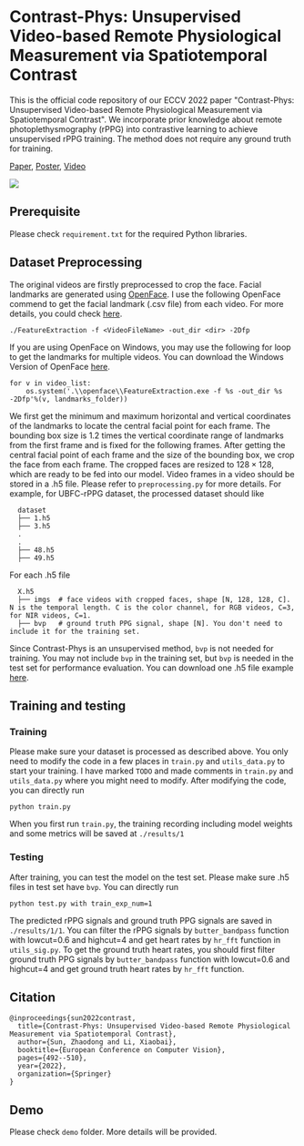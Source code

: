 # Contrast-Phys: Unsupervised Video-based Remote Physiological Measurement via Spatiotemporal Contrast

This is the official code repository of our ECCV 2022 paper "Contrast-Phys: Unsupervised Video-based Remote Physiological Measurement via Spatiotemporal Contrast". We incorporate prior knowledge about remote photoplethysmography (rPPG) into contrastive learning to achieve unsupervised rPPG training. The method does not require any ground truth for training.

[Paper](https://www.ecva.net/papers/eccv_2022/papers_ECCV/papers/136720488.pdf), [Poster](https://github.com/zhaodongsun/contrast-phys/releases/download/aux/0205.pdf), [Video](https://github.com/zhaodongsun/contrast-phys/releases/download/aux/0205.mp4)

![](https://github.com/zhaodongsun/contrast-phys/releases/download/aux/all.png)

## Prerequisite

Please check `requirement.txt` for the required Python libraries.

## Dataset Preprocessing

The original videos are firstly preprocessed to crop the face. Facial landmarks are generated using [OpenFace](https://github.com/TadasBaltrusaitis/OpenFace). I use the following OpenFace commend to get the facial landmark (.csv file) from each video. For more details, you could check [here](https://github.com/TadasBaltrusaitis/OpenFace/wiki/Command-line-arguments).

```
./FeatureExtraction -f <VideoFileName> -out_dir <dir> -2Dfp
```
If you are using OpenFace on Windows, you may use the following for loop to get the landmarks for multiple videos. You can download the Windows Version of OpenFace [here](https://1drv.ms/u/s!AtCpzthip8c9_RsyovL9Ngfd6OKq?e=b1HtC4).
```
for v in video_list:
    os.system('.\\openface\\FeatureExtraction.exe -f %s -out_dir %s -2Dfp'%(v, landmarks_folder))
```
We first get the minimum and maximum horizontal and vertical coordinates of the landmarks to locate the central facial point for each frame. The bounding box size is 1.2 times the vertical coordinate range of landmarks from the first frame and is fixed for the following frames. After getting the central facial point of each frame and the size of the bounding box, we crop the face from each frame. The cropped faces are resized to $128 \times 128$, which are ready to be fed into our model. Video frames in a video should be stored in a .h5 file. Please refer to `preprocessing.py` for more details. For example, for UBFC-rPPG dataset, the processed dataset should like

```
  dataset
  ├── 1.h5
  ├── 3.h5
  .
  .
  ├── 48.h5
  ├── 49.h5

```

For each .h5 file
```
  X.h5
  ├── imgs  # face videos with cropped faces, shape [N, 128, 128, C]. N is the temporal length. C is the color channel, for RGB videos, C=3, for NIR videos, C=1.
  ├── bvp   # ground truth PPG signal, shape [N]. You don't need to include it for the training set.
```
 
 Since Contrast-Phys is an unsupervised method, `bvp` is not needed for training. You may not include `bvp` in the training set, but `bvp` is needed in the test set for performance evaluation. You can download one .h5 file example [here](https://1drv.ms/u/s!AtCpzthip8c9-xlaJwlaK2zU6sfn?e=OH9klk).


## Training and testing

### Training
Please make sure your dataset is processed as described above. You only need to modify the code in a few places in `train.py` and `utils_data.py` to start your training. I have marked `TODO` and made comments in `train.py` and `utils_data.py` where you might need to modify. After modifying the code, you can directly run

```
python train.py
```
When you first run `train.py`, the training recording including model weights and some metrics will be saved at `./results/1`

### Testing

After training, you can test the model on the test set. Please make sure .h5 files in test set have `bvp`. You can directly run
```
python test.py with train_exp_num=1
```
The predicted rPPG signals and ground truth PPG signals are saved in `./results/1/1`. You can filter the rPPG signals by `butter_bandpass` function with lowcut=0.6 and highcut=4 and get heart rates by `hr_fft` function in `utils_sig.py`. To get the ground truth heart rates, you should first filter ground truth PPG signals by `butter_bandpass` function with lowcut=0.6 and highcut=4 and get ground truth heart rates by `hr_fft` function.

## Citation

```
@inproceedings{sun2022contrast,
  title={Contrast-Phys: Unsupervised Video-based Remote Physiological Measurement via Spatiotemporal Contrast},
  author={Sun, Zhaodong and Li, Xiaobai},
  booktitle={European Conference on Computer Vision},
  pages={492--510},
  year={2022},
  organization={Springer}
}
```
## Demo

Please check `demo` folder. More details will be provided.
